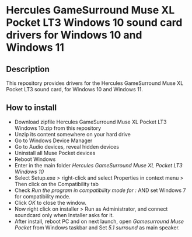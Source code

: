 # Hercules GameSurround Muse XL Pocket LT3 Windows 10 sound card drivers for Windows 10 and Windows 11

## Description

This repository provides drivers for the Hercules GameSurround Muse XL Pocket LT3 sound card, for Windows 10 and Windows 11.

## How to install

* Download zipfile Hercules GameSurround Muse XL Pocket LT3 Windows 10.zip from this repository
* Unzip its content somewhere on your hard drive
* Go to Windows Device Manager
* Go to Audio devices, reveal hidden devices
* Uninstall all Muse Pocket devices
* Reboot Windows
* Enter in the main folder *Hercules GameSurround Muse XL Pocket LT3 Windows 10*
* Select Setup.exe > right-click and select Properties in context menu > Then click on the Compatibility tab
* Check *Run the program in compatibility mode for :* AND set Windows 7 for compatibility mode.
* Click *OK* to close the window.
* Now right click on installer > Run as Administrator, and connect soundcard only when Installer asks for it.
* After install, reboot PC and on next launch, open *Gamesurround Muse Pocket* from Windows taskbar and Set *5.1 surround* as main speaker.
